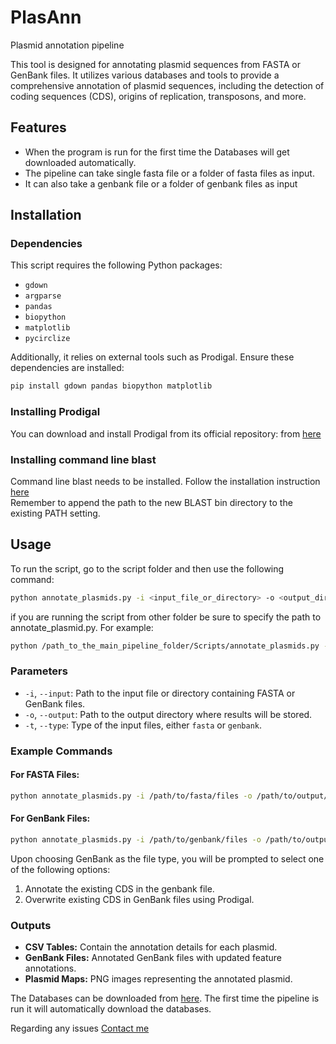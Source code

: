 # PlasAnn
Plasmid annotation pipeline

This tool is designed for annotating plasmid sequences from FASTA or GenBank files. It utilizes various databases and tools to provide a comprehensive annotation of plasmid sequences, including the detection of coding sequences (CDS), origins of replication, transposons, and more.

## Features

- When the program is run for the first time the Databases will get downloaded automatically. 
- The pipeline can take single fasta file or a folder of fasta files as input. 
- It can also take a genbank file or a folder of genbank files as input 


## Installation

### Dependencies

This script requires the following Python packages:
- `gdown`
- `argparse`
- `pandas`
- `biopython`
- `matplotlib`
- `pycirclize`

Additionally, it relies on external tools such as Prodigal. Ensure these dependencies are installed:

```bash
pip install gdown pandas biopython matplotlib
```

### Installing Prodigal

You can download and install Prodigal from its official repository: from [here](https://github.com/hyattpd/Prodigal/wiki/installation)

### Installing command line blast

Command line blast needs to be installed. Follow the installation instruction [here](https://www.ncbi.nlm.nih.gov/books/NBK569861/) \
Remember to append the path to the new BLAST bin directory to the existing PATH setting. 

## Usage

To run the script, go to the script folder and then use the following command:


```bash
python annotate_plasmids.py -i <input_file_or_directory> -o <output_directory> -t <file_type>
```

if you are running the script from other folder be sure to specify the path to annotate_plasmid.py. For example:

```bash
python /path_to_the_main_pipeline_folder/Scripts/annotate_plasmids.py -i <input_file_or_directory> -o <output_directory> -t <file_type>
```

### Parameters

- `-i`, `--input`: Path to the input file or directory containing FASTA or GenBank files.
- `-o`, `--output`: Path to the output directory where results will be stored.
- `-t`, `--type`: Type of the input files, either `fasta` or `genbank`.

### Example Commands

#### For FASTA Files:
```bash
python annotate_plasmids.py -i /path/to/fasta/files -o /path/to/output/directory -t fasta
```

#### For GenBank Files:
```bash
python annotate_plasmids.py -i /path/to/genbank/files -o /path/to/output/directory -t genbank
```

Upon choosing GenBank as the file type, you will be prompted to select one of the following options:
1. Annotate the existing CDS in the genbank file. 
2. Overwrite existing CDS in GenBank files using Prodigal.

### Outputs

- **CSV Tables:** Contain the annotation details for each plasmid.
- **GenBank Files:** Annotated GenBank files with updated feature annotations.
- **Plasmid Maps:** PNG images representing the annotated plasmid.

The Databases can be downloaded from [here](https://rochester.box.com/v/PlasAnndatabases).
The first time the pipeline is run it will automatically download the databases.

Regarding any issues [Contact me](hislam2@ur.rochester.edu)
